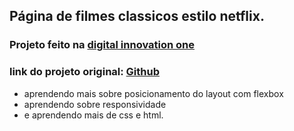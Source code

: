 ## Página de filmes classicos estilo netflix.

### Projeto feito na [digital innovation one](https://web.dio.me/track/html-web-developer?tab=path)

### link do projeto original: [Github](https://github.com/felipeAguiarCode/netflix-clone)

- aprendendo mais sobre posicionamento do layout com flexbox
- aprendendo sobre responsividade
- e aprendendo mais de css e html.
